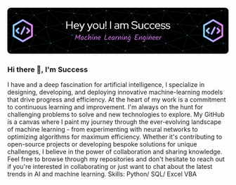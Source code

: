 ![Builidng and Deploying ML solutions](https://github.com/Esuola/Esuola/blob/main/github-header-image.png)
### Hi there 👋, I'm Success

I have and a deep fascination for artificial intelligence, I specialize in designing, developing, and deploying innovative machine-learning models that drive progress and efficiency. At the heart of my work is a commitment to continuous learning and improvement. I'm always on the hunt for challenging problems to solve and new technologies to explore. My GitHub is a canvas where I paint my journey through the ever-evolving landscape of machine learning - from experimenting with neural networks to optimizing algorithms for maximum efficiency. Whether it's contributing to open-source projects or developing bespoke solutions for unique challenges, I believe in the power of collaboration and sharing knowledge. Feel free to browse through my repositories and don't hesitate to reach out if you're interested in collaborating or just want to chat about the latest trends in AI and machine learning.
Skills: Python/ SQL/ Excel VBA



<!--
**Esuola/Esuola** is a ✨ _special_ ✨ repository because its `README.md` (this file) appears on your GitHub profile.

Here are some ideas to get you started:

- 🔭 I’m currently working on ...
- 🌱 I’m currently learning ...
- 👯 I’m looking to collaborate on ...
- 🤔 I’m looking for help with ...
- 💬 Ask me about ...
- 📫 How to reach me: ...
- 😄 Pronouns: ...
- ⚡ Fun fact: ...
-->
